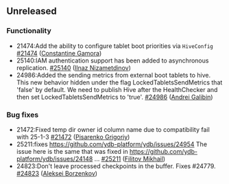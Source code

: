 ## Unreleased

### Functionality

* 21474:Add the ability to configure tablet boot priorities via `HiveConfig` [#21474](https://github.com/ydb-platform/ydb/pull/21474) ([Constantine Gamora](https://github.com/ya-ksgamora))
* 25140:IAM authentication support has been added to asynchronous replication. [#25140](https://github.com/ydb-platform/ydb/pull/25140) ([Ilnaz Nizametdinov](https://github.com/CyberROFL))
* 24986:Added the sending metrics from external boot tablets to hive. This new behavior hidden under the flag LockedTabletsSendMetrics that 'false' by default. We need to publish Hive after the HealthChecker and then set LockedTabletsSendMetrics to 'true'. [#24986](https://github.com/ydb-platform/ydb/pull/24986) ([Andrei Galibin](https://github.com/agalibin))

### Bug fixes

* 21472:Fixed temp dir owner id column name due to compatibility fail with 25-1-3 [#21472](https://github.com/ydb-platform/ydb/pull/21472) ([Pisarenko Grigoriy](https://github.com/GrigoriyPA))
* 25211:fixes https://github.com/ydb-platform/ydb/issues/24954
The issue here is the same that was fixed in https://github.com/ydb-platform/ydb/issues/24148
... [#25211](https://github.com/ydb-platform/ydb/pull/25211) ([Filitov Mikhail](https://github.com/lll-phill-lll))
* 24823:Don't leave processed checkpoints in the buffer. Fixes #24779. [#24823](https://github.com/ydb-platform/ydb/pull/24823) ([Aleksei Borzenkov](https://github.com/snaury))

